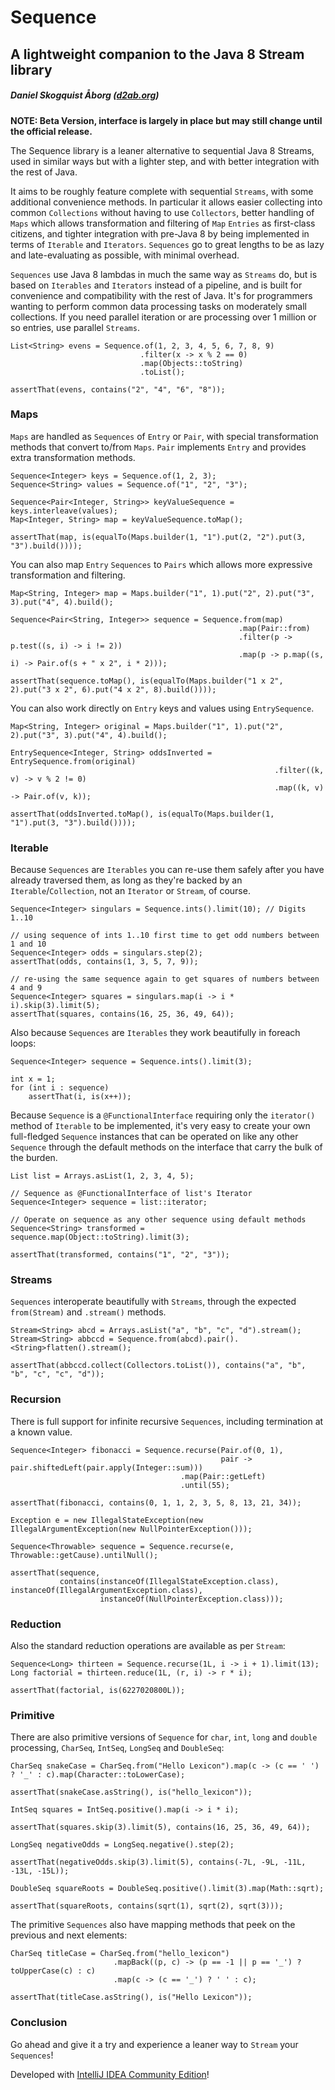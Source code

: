# Sequence
## A lightweight companion to the Java 8 Stream library
##### Daniel Skogquist Åborg ([d2ab.org](http://www.d2ab.org/))

**NOTE: Beta Version, interface is largely in place but may still change until the official release.**

The Sequence library is a leaner alternative to sequential Java 8 Streams, used in similar ways but with a lighter step,
and with better integration with the rest of Java.

It aims to be roughly feature complete with sequential `Streams`, with some additional convenience methods.
In particular it allows easier collecting into common `Collections` without having to use `Collectors`,
better handling of `Maps` which allows transformation and filtering of `Map` `Entries` as first-class citizens,
and tighter integration with pre-Java 8 by being implemented in terms of `Iterable` and `Iterators`. `Sequences` go to
great lengths to be as lazy and late-evaluating as possible, with minimal overhead.

`Sequences` use Java 8 lambdas in much the same way as `Streams` do, but is based on `Iterables` and `Iterators` instead
of a pipeline, and is built for convenience and compatibility with the rest of Java. It's for programmers wanting
to perform common data processing tasks on moderately small collections. If you need parallel iteration or are 
processing over 1 million or so entries, use parallel `Streams`.

```
List<String> evens = Sequence.of(1, 2, 3, 4, 5, 6, 7, 8, 9)
                             .filter(x -> x % 2 == 0)
                             .map(Objects::toString)
                             .toList();

assertThat(evens, contains("2", "4", "6", "8"));
```

### Maps

`Maps` are handled as `Sequences` of `Entry` or `Pair`, with special transformation methods that convert 
to/from `Maps`. `Pair` implements `Entry` and provides extra transformation methods.

```
Sequence<Integer> keys = Sequence.of(1, 2, 3);
Sequence<String> values = Sequence.of("1", "2", "3");

Sequence<Pair<Integer, String>> keyValueSequence = keys.interleave(values);
Map<Integer, String> map = keyValueSequence.toMap();

assertThat(map, is(equalTo(Maps.builder(1, "1").put(2, "2").put(3, "3").build())));
```

You can also map `Entry` `Sequences` to `Pairs` which allows more expressive transformation and filtering.

```
Map<String, Integer> map = Maps.builder("1", 1).put("2", 2).put("3", 3).put("4", 4).build();

Sequence<Pair<String, Integer>> sequence = Sequence.from(map)
                                                   .map(Pair::from)
                                                   .filter(p -> p.test((s, i) -> i != 2))
                                                   .map(p -> p.map((s, i) -> Pair.of(s + " x 2", i * 2)));

assertThat(sequence.toMap(), is(equalTo(Maps.builder("1 x 2", 2).put("3 x 2", 6).put("4 x 2", 8).build())));
```

You can also work directly on `Entry` keys and values using `EntrySequence`.

```
Map<String, Integer> original = Maps.builder("1", 1).put("2", 2).put("3", 3).put("4", 4).build();

EntrySequence<Integer, String> oddsInverted = EntrySequence.from(original)
                                                           .filter((k, v) -> v % 2 != 0)
                                                           .map((k, v) -> Pair.of(v, k));

assertThat(oddsInverted.toMap(), is(equalTo(Maps.builder(1, "1").put(3, "3").build())));
```

### Iterable

Because `Sequences` are `Iterables` you can re-use them safely after you have already traversed them, as long as they're
backed by an `Iterable`/`Collection`, not an `Iterator` or `Stream`, of course.

```
Sequence<Integer> singulars = Sequence.ints().limit(10); // Digits 1..10

// using sequence of ints 1..10 first time to get odd numbers between 1 and 10
Sequence<Integer> odds = singulars.step(2);
assertThat(odds, contains(1, 3, 5, 7, 9));

// re-using the same sequence again to get squares of numbers between 4 and 9
Sequence<Integer> squares = singulars.map(i -> i * i).skip(3).limit(5);
assertThat(squares, contains(16, 25, 36, 49, 64));
```

Also because `Sequences` are `Iterables` they work beautifully in foreach loops:

```
Sequence<Integer> sequence = Sequence.ints().limit(3);

int x = 1;
for (int i : sequence)
    assertThat(i, is(x++));
```

Because `Sequence` is a `@FunctionalInterface` requiring only the `iterator()` method of `Iterable` to be implemented,
it's very easy to create your own full-fledged `Sequence` instances that can be operated on like any other `Sequence`
through the default methods on the interface that carry the bulk of the burden.

```
List list = Arrays.asList(1, 2, 3, 4, 5);

// Sequence as @FunctionalInterface of list's Iterator
Sequence<Integer> sequence = list::iterator;

// Operate on sequence as any other sequence using default methods
Sequence<String> transformed = sequence.map(Object::toString).limit(3);

assertThat(transformed, contains("1", "2", "3"));
```

### Streams

`Sequences` interoperate beautifully with `Streams`, through the expected `from(Stream)` and `.stream()` methods.

```
Stream<String> abcd = Arrays.asList("a", "b", "c", "d").stream();
Stream<String> abbccd = Sequence.from(abcd).pair().<String>flatten().stream();

assertThat(abbccd.collect(Collectors.toList()), contains("a", "b", "b", "c", "c", "d"));
```

### Recursion

There is full support for infinite recursive `Sequences`, including termination at a known value.

```
Sequence<Integer> fibonacci = Sequence.recurse(Pair.of(0, 1),
                                               pair -> pair.shiftedLeft(pair.apply(Integer::sum)))
                                      .map(Pair::getLeft)
                                      .until(55);

assertThat(fibonacci, contains(0, 1, 1, 2, 3, 5, 8, 13, 21, 34));
```

```
Exception e = new IllegalStateException(new IllegalArgumentException(new NullPointerException()));

Sequence<Throwable> sequence = Sequence.recurse(e, Throwable::getCause).untilNull();

assertThat(sequence,
           contains(instanceOf(IllegalStateException.class), instanceOf(IllegalArgumentException.class),
                    instanceOf(NullPointerException.class)));
```

### Reduction

Also the standard reduction operations are available as per `Stream`:

```
Sequence<Long> thirteen = Sequence.recurse(1L, i -> i + 1).limit(13);
Long factorial = thirteen.reduce(1L, (r, i) -> r * i);

assertThat(factorial, is(6227020800L));
```

### Primitive

There are also primitive versions of `Sequence` for `char`, `int`, `long` and `double` processing, `CharSeq`, `IntSeq`, 
`LongSeq` and `DoubleSeq`:

```
CharSeq snakeCase = CharSeq.from("Hello Lexicon").map(c -> (c == ' ') ? '_' : c).map(Character::toLowerCase);

assertThat(snakeCase.asString(), is("hello_lexicon"));
```

```
IntSeq squares = IntSeq.positive().map(i -> i * i);

assertThat(squares.skip(3).limit(5), contains(16, 25, 36, 49, 64));
```

```
LongSeq negativeOdds = LongSeq.negative().step(2);

assertThat(negativeOdds.skip(3).limit(5), contains(-7L, -9L, -11L, -13L, -15L));
```

```
DoubleSeq squareRoots = DoubleSeq.positive().limit(3).map(Math::sqrt);

assertThat(squareRoots, contains(sqrt(1), sqrt(2), sqrt(3)));
```

The primitive `Sequences` also have mapping methods that peek on the previous and next elements:

```
CharSeq titleCase = CharSeq.from("hello_lexicon")
                       .mapBack((p, c) -> (p == -1 || p == '_') ? toUpperCase(c) : c)
                       .map(c -> (c == '_') ? ' ' : c);

assertThat(titleCase.asString(), is("Hello Lexicon"));
```

### Conclusion

Go ahead and give it a try and experience a leaner way to `Stream` your `Sequences`!

Developed with [IntelliJ IDEA Community Edition](https://www.jetbrains.com/idea/)!
